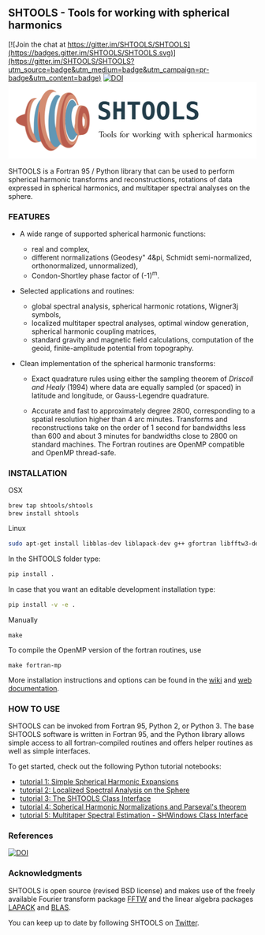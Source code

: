 ## SHTOOLS - Tools for working with spherical harmonics ##

[![Join the chat at https://gitter.im/SHTOOLS/SHTOOLS](https://badges.gitter.im/SHTOOLS/SHTOOLS.svg)](https://gitter.im/SHTOOLS/SHTOOLS?utm_source=badge&utm_medium=badge&utm_campaign=pr-badge&utm_content=badge)
[![DOI](https://zenodo.org/badge/doi/10.5281/zenodo.20920.svg)](http://dx.doi.org/10.5281/zenodo.20920)
![LOGO](logo.png)

SHTOOLS is a Fortran 95 / Python library that can be used to perform
spherical harmonic transforms and reconstructions, rotations of data expressed
in spherical harmonics, and multitaper spectral analyses on the sphere.

### FEATURES ###

* A wide range of supported spherical harmonic functions:
   * real and complex,
   * different normalizations (Geodesy" 4&pi, Schmidt semi-normalized, orthonormalized, unnormalized),
   * Condon-Shortley phase factor of (-1)<sup>m</sup>.

* Selected applications and routines:
   * global spectral analysis, spherical harmonic rotations, Wigner3j symbols,
   * localized multitaper spectral analyses, optimal window generation, spherical harmonic coupling matrices,
   * standard gravity and magnetic field calculations, computation of the geoid, finite-amplitude potential from topography.

* Clean implementation of the spherical harmonic transforms:
  * Exact quadrature rules using either the sampling theorem of *Driscoll and Healy* (1994) where data are equally sampled (or spaced) in latitude and longitude, or Gauss-Legendre quadrature.

  * Accurate and fast to approximately degree 2800, corresponding to a spatial
    resolution higher than 4 arc minutes. Transforms and reconstructions take
    on the order of 1 second for bandwidths less than 600 and about 3 minutes
    for bandwidths close to 2800 on standard machines. The Fortran routines are
    OpenMP compatible and OpenMP thread-safe.

### INSTALLATION ###
OSX

```
brew tap shtools/shtools
brew install shtools
```

Linux

```bash
sudo apt-get install libblas-dev liblapack-dev g++ gfortran libfftw3-dev tcsh
```

In the SHTOOLS folder type:
```bash
pip install .
```

In case that you want an editable development installation type:
```bash
pip install -v -e .
```

Manually

```
make
```

To compile the OpenMP version of the fortran routines, use

```
make fortran-mp
```

More installation instructions and options can be found in the 
[wiki](https://github.com/SHTOOLS/SHTOOLS/wiki) and [web documentation](https://shtools.ipgp.fr).


### HOW TO USE ###

SHTOOLS can be invoked from Fortran 95, Python 2, or Python 3. The
base SHTOOLS software is written in Fortran 95, and the Python library allows
simple access to all fortran-compiled routines and offers helper routines as
well as simple interfaces.

To get started, check out the following Python tutorial notebooks:

* [tutorial 1: Simple Spherical Harmonic Expansions](examples/notebooks/tutorial_1.ipynb)
* [tutorial 2: Localized Spectral Analysis on the Sphere](examples/notebooks/tutorial_2.ipynb)
* [tutorial 3: The SHTOOLS Class Interface](examples/notebooks/tutorial_3.ipynb)
* [tutorial 4: Spherical Harmonic Normalizations and Parseval's theorem](examples/notebooks/tutorial_4.ipynb)
* [tutorial 5: Multitaper Spectral Estimation - SHWindows Class Interface](examples/notebooks/tutorial_5.ipynb)


### References
[![DOI](https://zenodo.org/badge/doi/10.5281/zenodo.20920.svg)](http://dx.doi.org/10.5281/zenodo.20920)

### Acknowledgments
SHTOOLS is open source (revised BSD license) and makes use of the freely
available Fourier transform package
[FFTW](http://www.fftw.org) and the linear algebra packages
[LAPACK](http://www.netlib.org/lapack/) and
[BLAS](http://www.netlib.org/blas/).

You can keep up to date by following SHTOOLS on [Twitter](https://twitter.com/SH_tools).
